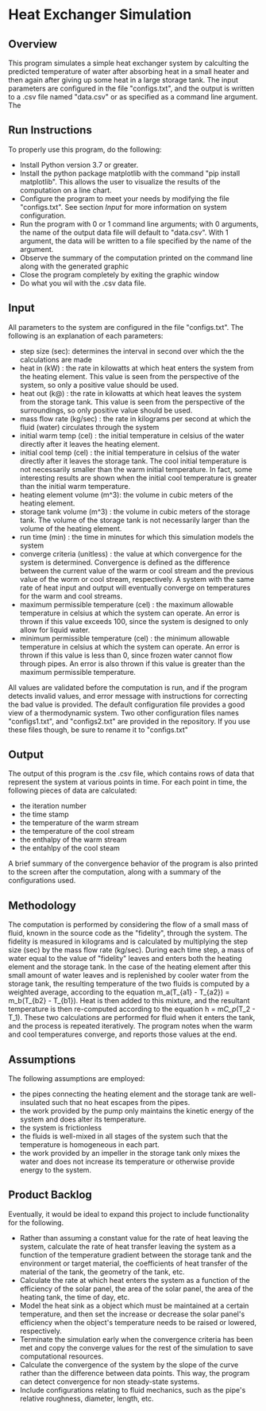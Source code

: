 # Heat Exchanger Simulation

## Overview
This program simulates a simple heat exchanger system by calculting the predicted temperature of water after absorbing heat in a small heater and then again after giving up some heat in a large storage tank. The input parameters are configured in the file "configs.txt", and the output is written to a .csv file named "data.csv" or as specified as a command line argument. The 

## Run Instructions
To properly use this program, do the following:
- Install Python version 3.7 or greater.
- Install the python package matplotlib with the command "pip install matplotlib". This allows the user to visualize the results of the computation on a line chart.
- Configure the program to meet your needs by modifying the file "configs.txt". See section <i>Input</I> for more information on system configuration.
- Run the program with 0 or 1 command line arguments; with 0 arguments, the name of the output data file will default  to "data.csv". With 1 argument, the data will be written to a file specified by the name of the argument.
- Observe the summary of the computation printed on the command line along with the generated graphic
- Close the program completely by exiting the graphic window
- Do what you wil with the .csv data file.

## Input
All parameters to the system are configured in the file "configs.txt". The following is an explanation of each parameters:
- step size (sec): determines the interval in second over which the the calculations are made
- heat in (kW) : the rate in kilowatts at which heat enters the system from the heating element. This value is seen from the perspective of the system, so only a positive value should be used.
- heat out (k@) : the rate in kilowatts at which heat leaves the system from the storage tank. This value is seen from the perspective of the surroundings, so only positive value should be used.
- mass flow rate (kg/sec) : the rate in kilograms per second at which the fluid (water) circulates through the system
- initial warm temp (cel) : the initial temperature in celsius of the water directly after it leaves the heating element.
- initial cool temp (cel) : the initial temperature in celsius of the water directly after it leaves the storage tank. The cool initial temperature is not necessarily smaller than the warm initial temperature. In fact, some interesting results are shown when the initial cool temperature is greater than the initial warm temperature.
- heating element volume (m^3): the volume in cubic meters of the heating element.
- storage tank volume (m^3) : the volume in cubic meters of the storage tank. The volume of the storage tank is not necessarily larger than the volume of the heating element. 
- run time (min) : the time in minutes for which this simulation models the system
- converge criteria (unitless) : the value at which convergence for the system is determined. Convergence is defined as the difference between the current value of the warm or cool stream and the previous value of the worm or cool stream, respectively. A system with the same rate of heat input and output will eventually converge on temperatures for the warm and cool streams.
- maximum permissible temperature (cel) : the maximum allowable temperature in celsius at which the system can operate. An error is thrown if this value exceeds 100, since the system is designed to only allow for liquid water.
- minimum permissible temperature (cel) : the minimum allowable temperature in celsius at which the system can operate. An error is thrown if this value is less than 0, since frozen water cannot flow through pipes. An error is also thrown if this value is greater than the maximum permissible temperature.

All values are validated before the computation is run, and if the program detects invalid values, and error message with instructions for correcting the bad value is provided. The default configuration file provides a good view of a thermodynamic system. Two other configuration files names "configs1.txt", and "configs2.txt" are provided in the repository. If you use these files though, be sure to rename it to "configs.txt"

## Output
The output of this program is the .csv file, which contains rows of data that represent the system at various points in time. For each point in time, the following pieces of data are calculated:
- the iteration number
- the time stamp
- the temperature of the warm stream
- the temperature of the cool stream
- the enthalpy of the warm stream
- the entahlpy of the cool steam

A brief summary of the convergence behavior of the program is also printed to the screen after the computation, along with a summary of the configurations used.

## Methodology 
The computation is performed by considering the flow of a small mass of fluid, known in the source code as the "fidelity", through the system. The fidelity is measured in kilograms and is calculated by multiplying the step size (sec) by the mass flow rate (kg/sec). During each time step, a mass of water equal to the value of "fidelity" leaves and enters both the heating element and the storage tank. In the case of the heating element after this small amount of water leaves and is replenished by cooler water from the storage tank, the resulting temperature of the two fluids is computed by a weighted average, according to the equation m_a(T_{a1} - T_{a2}) = m_b(T_{b2} - T_{b1}). Heat is then added to this mixture, and the resultant temperature is then re-computed according to the equation h = m*C_p*(T_2 - T_1). These two calculations are performed for fluid when it enters the tank, and the process is repeated iteratively. The program notes when the warm and cool temperatures converge, and reports those values at the end.

## Assumptions
The following assumptions are employed:
- the pipes connecting the heating element and the storage tank are well-insulated such that no heat escapes from the pipes.
- the work provided by the pump only maintains the kinetic energy of the system and does alter its temperature.
- the system is frictionless
- the fluids is well-mixed in all stages of the system such that the temperature is homogeneous in each part.
- the work provided by an impeller in the storage tank only mixes the water and does not increase its temperature or otherwise provide energy to the system.

## Product Backlog
Eventually, it would be ideal to expand this project to include functionality for the following.
- Rather than assuming a constant value for the rate of heat leaving the system, calculate the rate of heat transfer leaving the system as a function of the temperature gradient between the storage tank and the environment or target material, the coefficients of heat transfer of the material of the tank, the geometry of the tank, etc.
- Calculate the rate at which heat enters the system as a function of the efficiency of the solar panel, the area of the solar panel, the area of the heating tank, the time of day, etc.
- Model the heat sink as a object which must be maintained at a certain temperature, and then set the increase or decrease the solar panel's efficiency when the object's temperature needs to be raised or lowered, respectively.
- Terminate the simulation early when the convergence criteria has been met and copy the converge values for the rest of the simulation to save computational resources.
- Calculate the convergence of the system by the slope of the curve rather than the difference between data points. This way, the program can detect convergence for non steady-state systems.
- Include configurations relating to fluid mechanics, such as the pipe's relative roughness, diameter, length, etc.
